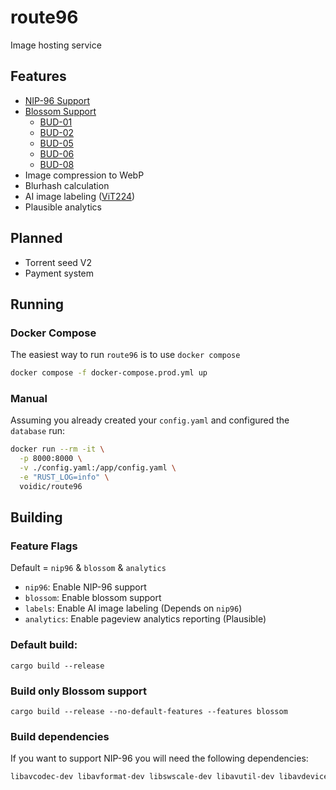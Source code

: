 # route96

Image hosting service

## Features

- [NIP-96 Support](https://github.com/nostr-protocol/nips/blob/master/96.md)
- [Blossom Support](https://github.com/hzrd149/blossom/blob/master/buds/01.md)
  - [BUD-01](https://github.com/hzrd149/blossom/blob/master/buds/01.md)
  - [BUD-02](https://github.com/hzrd149/blossom/blob/master/buds/02.md)
  - [BUD-05](https://github.com/hzrd149/blossom/blob/master/buds/05.md)
  - [BUD-06](https://github.com/hzrd149/blossom/blob/master/buds/06.md)
  - [BUD-08](https://github.com/hzrd149/blossom/blob/master/buds/08.md)
- Image compression to WebP
- Blurhash calculation
- AI image labeling ([ViT224](https://huggingface.co/google/vit-base-patch16-224))
- Plausible analytics

## Planned

- Torrent seed V2
- Payment system

## Running

### Docker Compose

The easiest way to run `route96` is to use `docker compose`

```bash
docker compose -f docker-compose.prod.yml up
```

### Manual

Assuming you already created your `config.yaml` and configured the `database` run:

```bash
docker run --rm -it \
  -p 8000:8000 \
  -v ./config.yaml:/app/config.yaml \
  -e "RUST_LOG=info" \
  voidic/route96
```

## Building

### Feature Flags

Default = `nip96` & `blossom` & `analytics`

- `nip96`: Enable NIP-96 support
- `blossom`: Enable blossom support
- `labels`: Enable AI image labeling (Depends on `nip96`)
- `analytics`: Enable pageview analytics reporting (Plausible)

### Default build:

`cargo build --release`

### Build only Blossom support

`cargo build --release --no-default-features --features blossom`

### Build dependencies

If you want to support NIP-96 you will need the following dependencies:

```bash
libavcodec-dev libavformat-dev libswscale-dev libavutil-dev libavdevice-dev libavfilter-dev
```
